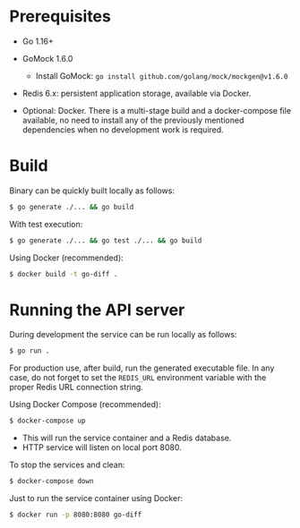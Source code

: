 
# Prerequisites

* Go 1.16+
* GoMock 1.6.0
    * Install GoMock: `go install github.com/golang/mock/mockgen@v1.6.0`
* Redis 6.x: persistent application storage, available via Docker. 

* Optional: Docker. There is a multi-stage build and a docker-compose file available, no need to install any of the previously mentioned dependencies when no development work is required.

# Build
Binary can be quickly built locally as follows:
```sh
$ go generate ./... && go build
```

With test execution:
```sh
$ go generate ./... && go test ./... && go build
```

Using Docker (recommended):
```sh
$ docker build -t go-diff .
```

# Running the API server
During development the service can be run locally as follows:
```sh
$ go run .
```
For production use, after build, run the generated executable file.
In any case, do not forget to set the `REDIS_URL` environment variable with the proper Redis URL connection string.

Using Docker Compose (recommended):
```sh
$ docker-compose up
```
* This will run the service container and a Redis database. 
* HTTP service will listen on local port 8080.

To stop the services and clean:
```sh
$ docker-compose down
```

Just to run the service container using Docker:
```sh
$ docker run -p 8080:8080 go-diff
```
